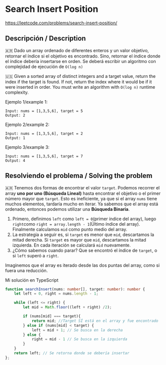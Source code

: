 # Search Insert Position

https://leetcode.com/problems/search-insert-position/

## Descripción / Description
🇦🇷 Dado un array ordenado de diferentes enteros y un valor objetivo, retornar el índice si el objetivo es encontrado. Sino, retornar el índice donde el índice debería insertarse en orden.
Se deberá escribir un algoritmo con complejidad de ejecución de ```O(log n)```

🇺🇸 Given a sorted array of distinct integers and a target value, return the index if the target is found. If not, return the index where it would be if it were inserted in order.
You must write an algorithm with ```O(log n)``` runtime complexity.

Ejemplo 1/example 1:
```
Input: nums = [1,3,5,6], target = 5
Output: 2
```
Ejemplo 2/example 2:
```
Input: nums = [1,3,5,6], target = 2
Output: 1
```
Ejemplo 3/example 3:
```
Input: nums = [1,3,5,6], target = 7
Output: 4
```

## Resolviendo el problema / Solving the problem

🇦🇷 Tenemos dos formas de encontrar el valor ```target```. 
Podemos recorrer el array **uno por uno (Búsqueda Lineal)** hasta encontrar el objetivo o el primer número mayor que ```target```. Esto es ineficiente, ya que si el array ```nums``` tiene muchos elementos, tardaría mucho en iterar.
Ya sabemos que el array está ordenado, entonces podemos utilizar una **Búsqueda Binaria**.

1) Primero, definimos ```left``` como ```left = 0```(primer índice del array), luego ```right```como ```right = array.length - 1```(Último índice del array). Finalmente calculamos ```mid``` como punto medio del array.
2) La estrategia a seguir es, si ```target``` es menor que ```mid```, descartamos la mitad derecha. Si ```target``` es mayor que ```mid```, descartamos la mitad izquierda. En cada iteración se calculará ```mid``` nuevamente.
3) ¿Cómo sabemos cuando parar? Que se encontró el índice de ```target```, o si ```left``` superó a ```right```.

  Imaginemos que el array es iterado desde las dos puntas del array, como si fuera una reducción.

Mi solución en TypeScript
```ts
function searchInsert(nums: number[], target: number): number {
    let left = 0, right = nums.length - 1;

    while (left <= right) {
        let mid = Math.floor((left + right) /2);

        if (nums[mid] === target){
            return mid; //Target SÍ está en el array y fue encontrado
        } else if (nums[mid] < target) {
            left = mid + 1; // Se busca en la derecha
        } else {
            right = mid - 1 // Se busca en la izquierda
        }
    }
    return left; // Se retorna donde se debería insertar 
};
```

   
